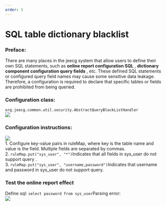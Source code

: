 ```yaml
---
order: 3
---
```


# SQL table dictionary blacklist

### Preface:

There are many places in the jeecg system that allow users to define their own SQL statements, such as **online report configuration SQL** , **dictionary component configuration query fields** , etc. These defined SQL statements or configured query field names may cause some sensitive data leakage. Therefore, a configuration is required to declare that specific tables or fields are prohibited from being queried.

### Configuration class:

`org.jeecg.common.util.security.AbstractQueryBlackListHandler`  
![](/images/43d09c2754584d3b69a6d9fb48973ef54d04d0ad32c2f1de5c91d0680eb5366f.png)

### Configuration instructions:

![](/images/51bffbd98b6d90cd1a7ca2f1b258e28f624c62154ef4c213050715da867e2175.png)  
1\. Configure key-value pairs in ruleMap, where key is the table name and value is the field. Multiple fields are separated by commas.  
2\. `ruleMap.put("sys_user", "*")`Indicates that all fields in sys_user do not support query .  
3\. `ruleMap.put("sys_user", "username,password")`Indicates that username and password in sys_user do not support query.

### Test the online report effect

Define sql: `select password from sys_user`Parsing error:  
![](/images/77bd52c956a35e38b06a21052ee297728837a07c2a8d1aff8db069246abbca0e.png)
